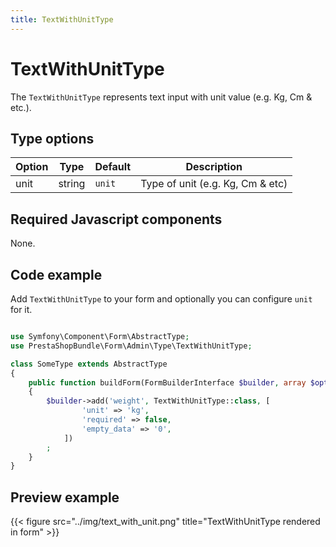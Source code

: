 ```yaml
---
title: TextWithUnitType
---
```


# TextWithUnitType

The `TextWithUnitType` represents text input with unit value (e.g. Kg, Cm & etc.).

## Type options

| Option | Type   | Default | Description                      |
| ------ | ------ | ------- | -------------------------------- |
| unit   | string | `unit`  | Type of unit (e.g. Kg, Cm & etc) |

## Required Javascript components
    
None.

## Code example

Add `TextWithUnitType` to your form and optionally you can configure `unit` for it.

```php

use Symfony\Component\Form\AbstractType;
use PrestaShopBundle\Form\Admin\Type\TextWithUnitType;

class SomeType extends AbstractType
{
    public function buildForm(FormBuilderInterface $builder, array $options)
    {
        $builder->add('weight', TextWithUnitType::class, [
                'unit' => 'kg',
                'required' => false,
                'empty_data' => '0',
            ])
        ;
    }
}
```

## Preview example

{{< figure src="../img/text_with_unit.png" title="TextWithUnitType rendered in form" >}}